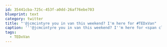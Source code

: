 ```yaml
---
id: 35441cba-725c-453f-a0dd-26af76ebe703
blueprint: text
category: twitter
title: "'@jcmcintyre you in van this weekend? I'm here for #TEDxVan"
caption: '''@jcmcintyre you in van this weekend? I''m here for <span class="hashtag hashtag_local">#<a href="http://tweettemp.darylchymko.ca/?tag=tedxvan">TEDxVan</a>'
tags:
  - TEDxVan
---
```

